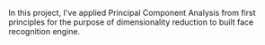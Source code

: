 In this project, I've applied Principal Component Analysis from first principles for the purpose of dimensionality reduction to built face recognition engine.